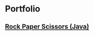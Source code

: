 # Portfolio

## [Rock Paper Scissors (Java)](https://github.com/tylermassie/school_java_rps_project)

